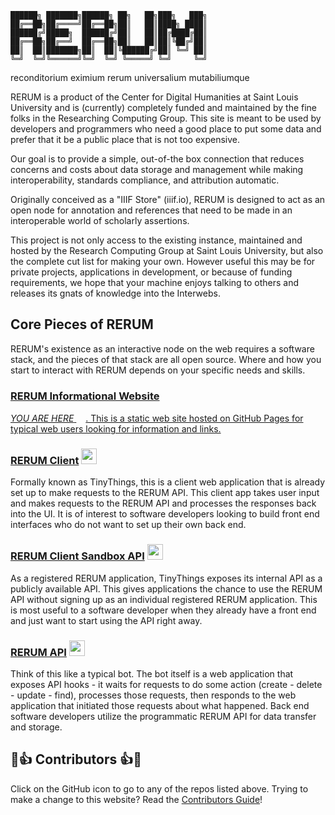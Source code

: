 ```
██████╗ ███████╗██████╗ ██╗   ██╗███╗   ███╗
██╔══██╗██╔════╝██╔══██╗██║   ██║████╗ ████║
██████╔╝█████╗  ██████╔╝██║   ██║██╔████╔██║
██╔══██╗██╔══╝  ██╔══██╗██║   ██║██║╚██╔╝██║
██║  ██║███████╗██║  ██║╚██████╔╝██║ ╚═╝ ██║
╚═╝  ╚═╝╚══════╝╚═╝  ╚═╝ ╚═════╝ ╚═╝     ╚═╝
```
reconditorium eximium rerum universalium mutabiliumque

RERUM is a product of the Center for Digital Humanities at Saint Louis
        University and is (currently) completely funded and maintained by the
        fine folks in the Researching Computing Group. This site is meant to be used by
        developers and programmers who need a good place to put some data and
        prefer that it be a public place that is not too expensive.
        
Our goal is to provide a simple, out-of-the box connection that reduces
        concerns and costs about data storage and management while making
        interoperability, standards compliance, and attribution automatic.
        
Originally conceived as a "IIIF Store" (iiif.io), RERUM is designed to act as an
open node for annotation and references that need to be made in an interoperable
world of scholarly assertions.

This project is not only access to the existing instance, maintained and hosted by
the Research Computing Group at Saint Louis University, but
also the complete cut list for making your own. However useful this may be for private
projects, applications in development, or because of funding requirements, we
hope that your machine enjoys talking to others and releases its gnats of
knowledge into the Interwebs.

## Core Pieces of RERUM
RERUM's existence as an interactive node on the web requires a software stack, and the pieces of that stack are all open source.
Where and how you start to interact with RERUM depends on your specific needs and skills.

### [RERUM Informational Website](https://rerum.io) <a href='https://github.com/CenterForDigitalHumanities/rerum'>
_YOU ARE HERE_ <img height="15" src="https://github.githubassets.com/images/modules/logos_page/GitHub-Mark.png"/>.  This is a static web site hosted on GitHub Pages for typical web users looking for information and links.

### [RERUM Client](https://tiny.rerum.io) <a href='https://github.com/CenterForDigitalHumanities/TinyNode'> <img height="25" src="https://github.githubassets.com/images/modules/logos_page/GitHub-Mark.png"/></a>
Formally known as TinyThings, this is a client web application that is already set up to make requests to the RERUM API.  This client app takes user input and makes requests to the RERUM API and processes the responses back into the UI.  It is of interest to software developers looking to build front end interfaces who do not want to set up their own back end.

### [RERUM Client Sandbox API](https://store.rerum.io/v1/API.html#tldr-i-just-want-to-use-it) <a href='https://github.com/CenterForDigitalHumanities/TinyNode'> <img height="25" src="https://github.githubassets.com/images/modules/logos_page/GitHub-Mark.png"/></a>
As a registered RERUM application, TinyThings exposes its internal API as a publicly available API.  This gives applications the chance to use the RERUM API without signing up as an individual registered RERUM application.  This is most useful to a software developer when they already have a front end and just want to start using the API right away.

### [RERUM API](https://store.rerum.io/v1/) <a href='https://github.com/CenterForDigitalHumanities/rerum_server_nodejs'> <img height="25" src="https://github.githubassets.com/images/modules/logos_page/GitHub-Mark.png"/></a>
Think of this like a typical bot.  The bot itself is a web application that exposes API hooks - it waits for requests to do some action (create - delete - update - find), processes those requests, then responds to the web application that initiated those requests about what happened.  Back end software developers utilize the programmatic RERUM API for data transfer and storage.
   
## 🌟👍 Contributors 👍🌟
Click on the GitHub icon to go to any of the repos listed above.
Trying to make a change to this website?  Read the [Contributors Guide](CONTRIBUTING.md)!
